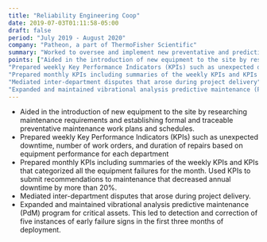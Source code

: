 ```yaml
---
title: "Reliability Engineering Coop"
date: 2019-07-03T01:11:58-05:00
draft: false
period: "July 2019 - August 2020"
company: "Patheon, a part of ThermoFisher Scientific"
summary: "Worked to oversee and implement new preventative and predictive maintenance programs, as well as providing other support to the engineering team"
points: ["Aided in the introduction of new equipment to the site by researching maintenance requirements and establishing formal and traceable preventative maintenance work plans and schedules",
"Prepared weekly Key Performance Indicators (KPIs) such as unexpected downtime, number of work orders, and duration of repairs based on equipment performance for each department",
"Prepared monthly KPIs including summaries of the weekly KPIs and KPIs that categorized all the equipment failures for the month. Used KPIs to submit recommendations to maintenance that decreased annual downtime by more than 20%",
"Mediated inter-department disputes that arose during project delivery",
"Expanded and maintained vibrational analysis predictive maintenance (PdM) program for critical assets. This led to detection and correction of five instances of early failure signs in the first three months of deployment"]
---
```


- Aided in the introduction of new equipment to the site by researching maintenance requirements and establishing formal and traceable preventative maintenance work plans and schedules.
- Prepared weekly Key Performance Indicators (KPIs) such as unexpected downtime, number of work orders, and duration of repairs based on equipment performance for each department
- Prepared monthly KPIs including summaries of the weekly KPIs and KPIs that categorized all the equipment failures for the month. Used KPIs to submit recommendations to maintenance that decreased annual downtime by more than 20%.
- Mediated inter-department disputes that arose during project delivery.
- Expanded and maintained vibrational analysis predictive maintenance (PdM) program for critical assets. This led to detection and correction of five instances of early failure signs in the first three months of deployment.

